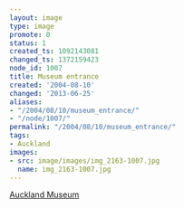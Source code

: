 ```yaml
---
layout: image
type: image
promote: 0
status: 1
created_ts: 1092143081
changed_ts: 1372159423
node_id: 1007
title: Museum entrance
created: '2004-08-10'
changed: '2013-06-25'
aliases:
- "/2004/08/10/museum_entrance/"
- "/node/1007/"
permalink: "/2004/08/10/museum_entrance/"
tags:
- Auckland
images:
- src: image/images/img_2163-1007.jpg
  name: img_2163-1007.jpg
---
```

[Auckland Museum](http://www.aucklandmuseum.com/)
